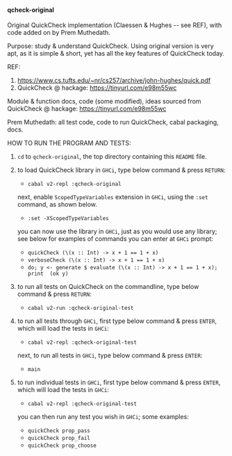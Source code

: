 #### qcheck-original

Original QuickCheck implementation (Claessen & Hughes -- see REF), with code 
added on by Prem Muthedath.

Purpose: study & understand QuickCheck. Using original version is very apt, as 
it is simple & short, yet has all the key features of QuickCheck today.

REF:
  1. https://www.cs.tufts.edu/~nr/cs257/archive/john-hughes/quick.pdf
  2. QuickCheck @ hackage: https://tinyurl.com/e98m55wc

Module & function docs, code (some modified), ideas sourced from QuickCheck @ 
hackage: https://tinyurl.com/e98m55wc

Prem Muthedath: all test code, code to run QuickCheck, cabal packaging, docs.

HOW TO RUN THE PROGRAM AND TESTS:
  1. `cd` to `qcheck-original`, the top directory containing this `README` file.
  2. to load QuickCheck library in `GHCi`, type below command & press `RETURN`:
        - `cabal v2-repl :qcheck-original`

     next, enable `ScopedTypeVariables` extension in `GHCi`, using the `:set` 
     command, as shown below.
        - `:set -XScopedTypeVariables`

     you can now use the library in `GHCi`, just as you would use any library; 
     see below for examples of commands you can enter at `GHCi` prompt:
        - `quickCheck (\(x :: Int) -> x + 1 == 1 + x)`
        - `verboseCheck (\(x :: Int) -> x + 1 == 1 + x)`
        - `do; y <- generate $ evaluate (\(x :: Int) -> x + 1 == 1 + x); print 
          (ok y)`
  3. to run all tests on QuickCheck on the commandline, type below command & 
     press `RETURN`:
        - `cabal v2-run :qcheck-original-test`
  4. to run all tests through `GHCi`, first type below command & press `ENTER`, 
     which will load the tests in `GHCi`:
        - `cabal v2-repl :qcheck-original-test`

      next, to run all tests in `GHCi`, type below command & press `ENTER`:
        - `main`
  5. to run individual tests in `GHCi`, first type below command & press 
     `ENTER`, which will load the tests in `GHCi`:
        - `cabal v2-repl :qcheck-original-test`

     you can then run any test you wish in `GHCi`; some examples:
        - `quickCheck prop_pass`
        - `quickCheck prop_fail`
        - `quickCheck prop_choose`


